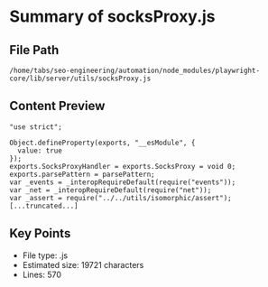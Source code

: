 # Summary of socksProxy.js
  
## File Path
`/home/tabs/seo-engineering/automation/node_modules/playwright-core/lib/server/utils/socksProxy.js`

## Content Preview
```
"use strict";

Object.defineProperty(exports, "__esModule", {
  value: true
});
exports.SocksProxyHandler = exports.SocksProxy = void 0;
exports.parsePattern = parsePattern;
var _events = _interopRequireDefault(require("events"));
var _net = _interopRequireDefault(require("net"));
var _assert = require("../../utils/isomorphic/assert");
[...truncated...]
```

## Key Points
- File type: .js
- Estimated size: 19721 characters
- Lines: 570
